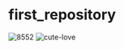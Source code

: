 # first_repository
![8552](https://github.com/user-attachments/assets/446c7254-741d-4206-a784-c2aa88f27918) ![cute-love](https://github.com/user-attachments/assets/3c5e20d3-8f72-4ee3-9118-dab0f0bd27ae)
